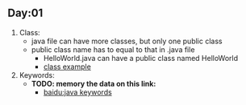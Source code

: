 Day:01
---
1. Class:
    * java file can have more classes, but only one public class
    * public class name has to equal to that in .java file
        * HelloWorld.java can have a public class named HelloWorld
        * [class example](../Codes/HelloWorld.java)
2. Keywords:
   * __TODO: memory the data on this link:__
     * [baidu:java keywords](https://baike.baidu.com/item/java关键字/5808816)